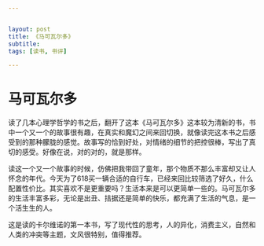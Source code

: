 ```yaml
---


layout: post
title: 《马可瓦尔多》
subtitle: 
tags: [读书, 书评]

---
```


<head>
    <script src="https://cdn.mathjax.org/mathjax/latest/MathJax.js?config=TeX-AMS-MML_HTMLorMML" type="text/javascript"></script>
    <script type="text/x-mathjax-config">
        MathJax.Hub.Config({
            tex2jax: {
            skipTags: ['script', 'noscript', 'style', 'textarea', 'pre'],
            inlineMath: [['$','$']]
            }
        });
    </script>
</head>




# 马可瓦尔多

读了几本心理学哲学的书之后，翻开了这本《马可瓦尔多》这本较为清新的书，书中一个又一个的故事很有趣，在真实和魔幻之间来回切换，就像读完这本书之后感受到的那种朦胧的感觉。故事写的恰到好处，对情绪的细节的把控很棒，写出了真切的感受。好像在说，对的对的，就是那样。

读这一个又一个故事的时候，仿佛把我带回了童年，那个物质不那么丰富却又让人怀念的年代。今天为了618买一辆合适的自行车，已经来回比较筛选了好久，什么配置性价比。其实喜欢不是更重要吗？生活本来是可以更简单一些的。马可瓦尔多的生活丰富多彩，无论是出丑、拮据还是简单的快乐，都充满了生活的气息，是一个活生生的人。

这是读的卡尔维诺的第一本书，写了现代性的思考，人的异化，消费主义，自然和人类的冲突等主题，文风很特别，值得推荐。